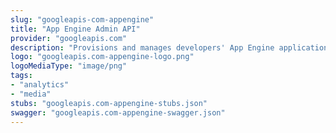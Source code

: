 ```yaml
---
slug: "googleapis-com-appengine"
title: "App Engine Admin API"
provider: "googleapis.com"
description: "Provisions and manages developers' App Engine applications."
logo: "googleapis.com-appengine-logo.png"
logoMediaType: "image/png"
tags:
- "analytics"
- "media"
stubs: "googleapis.com-appengine-stubs.json"
swagger: "googleapis.com-appengine-swagger.json"
---
```

